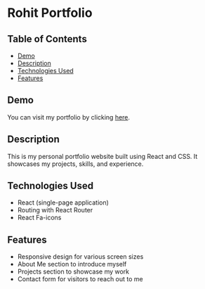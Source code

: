 # Rohit Portfolio

## Table of Contents

- [Demo](#demo)
- [Description](#description)
- [Technologies Used](#technologies-used)
- [Features](#features)

## Demo

You can visit my portfolio by clicking [here]([https://rohitpundir98.github.io/personal-portfolio/](https://rohitpundir98.github.io/portfolio/)).

## Description

This is my personal portfolio website built using React and CSS. It showcases my projects, skills, and experience.

## Technologies Used

- React (single-page application)
- Routing with React Router
- React Fa-icons

## Features

- Responsive design for various screen sizes
- About Me section to introduce myself
- Projects section to showcase my work
- Contact form for visitors to reach out to me
